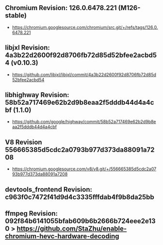 
## Chromium Revision: 126.0.6478.221 (M126-stable)
 - https://chromium.googlesource.com/chromium/src.git/+/refs/tags/126.0.6478.221

## libjxl Revision: 4a3b22d2600f92d8706fb72d85d52bfee2acbd54 (v0.10.3)

 - https://github.com/libjxl/libjxl/commit/4a3b22d2600f92d8706fb72d85d52bfee2acbd54

## libhighway Revision: 58b52a717469e62b2d9b8eaa2f5dddb44d4a4cbf (1.1.0)

 - https://github.com/google/highway/commit/58b52a717469e62b2d9b8eaa2f5dddb44d4a4cbf

## V8 Revision 556665385d5cdc2a0793b977d373da88091a7208

 - https://chromium.googlesource.com/v8/v8.git/+/556665385d5cdc2a0793b977d373da88091a7208

## devtools_frontend Revision: c963f0c7472f41d9d4c3335fffdab4f9b8da25bb

## ffmpeg Revision: 092f84b6141055bfab609b6b2666b724eee2e130 > https://github.com/StaZhu/enable-chromium-hevc-hardware-decoding

